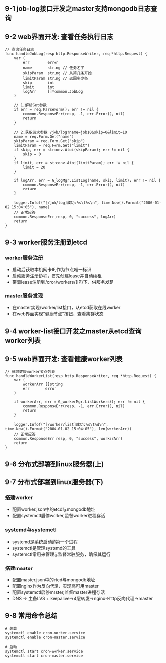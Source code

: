 ## 9-1 job-log接口开发之master支持mongodb日志查询
## 9-2 web界面开发: 查看任务执行日志

```
// 查询任务日志
func handleJobLog(resp http.ResponseWriter, req *http.Request) {
	var (
		err        error
		name       string // 任务名字
		skipParam  string // 从第几条开始
		limitParam string // 返回多少条
		skip       int
		limit      int
		logArr     []*common.JobLog
	)

	// 1,解析Get参数
	if err = req.ParseForm(); err != nil {
		common.ResponseErr(resp, -1, err.Error(), nil)
		return
	}

	// 2,获取请求参数 /job/log?name=job10&skip=0&limit=10
	name = req.Form.Get("name")
	skipParam = req.Form.Get("skip")
	limitParam = req.Form.Get("limit")
	if skip, err = strconv.Atoi(skipParam); err != nil {
		skip = 0
	}
	if limit, err = strconv.Atoi(limitParam); err != nil {
		limit = 20
	}

	if logArr, err = G_logMgr.ListLog(name, skip, limit); err != nil {
		common.ResponseErr(resp, -1, err.Error(), nil)
		return
	}

	logger.Infof("[/job/log]成功:%s\t%s\n", time.Now().Format("2006-01-02 15:04:05"), name)
	// 正常应答
	common.ResponseErr(resp, 0, "success", logArr)
	return
}
```
## 9-3 worker服务注册到etcd
### worker服务注册
- 启动后获取本机网卡IP,作为节点唯一标识
- 启动服务注册协程，首先创建lease并自动续租
- 带着lease注册到/cron/workers/{IP}下，供服务发现

### master服务发现
- 在master实现/worker/list接口，从etcd获取在线worker
- 在web界面实现"健康节点"按钮，查看集群状态

## 9-4 worker-list接口开发之master从etcd查询worker列表
## 9-5 web界面开发: 查看健康worker列表
```
// 获取健康worker节点列表
func handleWorkerList(resp http.ResponseWriter, req *http.Request) {
	var (
		workerArr []string
		err       error
	)

	if workerArr, err = G_workerMgr.ListWorkers(); err != nil {
		common.ResponseErr(resp, -1, err.Error(), nil)
		return
	}

	logger.Infof("[/worker/list]成功:%s\t%d\n", time.Now().Format("2006-01-02 15:04:05"), len(workerArr))
	// 正常应答
	common.ResponseErr(resp, 0, "success", workerArr)
	return
}

```


## 9-6 分布式部署到linux服务器(上)
## 9-7 分布式部署到linux服务器(下)
### 搭建worker
- 配置worker.json中的etcd与mongodb地址
- 配置systemctl启停worker,监督worker进程存活

### systemd与systemctl
- systemd是系统启动的第一个进程
- systemctl是管理systemd的工具
- systemctl常用来管理与监督常驻服务，确保其运行

### 搭建master
- 配置master.json中的etcd与mongodb地址
- 配置nginx作为反向代理，实现高可用master
- 配置systemctl启停master,监督master进程存活
- DNS -> 主备LVS + keepalive->4层转发->nginx->http反向代理->master



## 9-8 常用命令总结
```
# 装载
systemctl enable cron-worker.service
systemctl enable cron-master.service

# 启动
systemctl start cron-worker.service
systemctl start cron-master.service
```